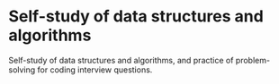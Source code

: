 # Self-study of data structures and algorithms 

Self-study of data structures and algorithms, and practice of problem-solving for coding interview questions.
